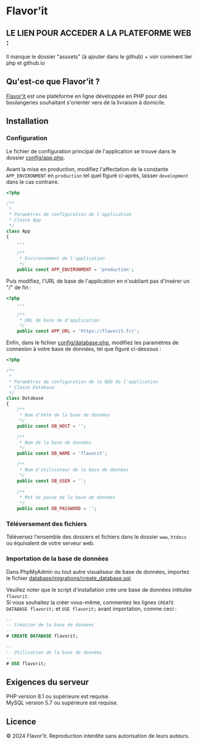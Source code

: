 # Flavor’it

## LE LIEN POUR ACCEDER A LA PLATEFORME WEB : 
Il manque le dossier "asssets" (à ajouter dans le github) + voir comment lier php et github.io
## Qu'est-ce que Flavor’it ?

[Flavor’it](https://flavorit.fr) est une plateforme en ligne développée en PHP pour des boulangeries souhaitant s'orienter vers de la livraison à domicile.

## Installation

### Configuration

Le fichier de configuration principal de l'application se trouve dans le dossier [config/app.php](https://github.com/enderlinp-uha/flavorit/blob/main/config/app.php).

Avant la mise en production, modifiez l'affectation de la constante `APP_ENVIRONMENT` en `production` tel quel figuré ci-après, laisser `development` dans le cas contraire. 

```php
<?php

/**
 * 
 * Paramètres de configuration de l'application
 * Classe App
 */
class App
{
    ...

    /**
     * Environnement de l'application
     */
    public const APP_ENVIRONMENT = 'production';
```

Puis modifiez, l'URL de base de l'application en n'oubliant pas d'insérer un "/" de fin :

```php
<?php
    ...

    /**
     * URL de base de d'application
     */
    public const APP_URL = 'https://flavorit.fr/';
```

Enfin, dans le fichier [config/database.php](https://github.com/enderlinp-uha/flavorit/blob/main/config/database.php), modifiez les paramètres de connexion à votre base de données, tel que figuré ci-dessous :

```php
<?php

/**
 * 
 * Paramètres de configuration de la BDD de l'application
 * Classe Database
 */
class Database
{
    /**
     * Nom d'hôte de la base de données
     */
    public const DB_HOST = '';

    /**
     * Nom de la base de données
     */
    public const DB_NAME = 'flavorit';

    /**
     * Nom d'utilisateur de la base de données
     */
    public const DB_USER = '';
    
    /**
     * Mot de passe de la base de données
     */
    public const DB_PASSWORD = '';
```

### Téléversement des fichiers

Téléversez l'ensemble des dossiers et fichiers dans le dossier `www`, `htdocs` ou équivalent de votre serveur web.

### Importation de la base de données

Dans PhpMyAdmin ou tout autre visualiseur de base de données, importez le fichier [database/migrations/create_database.sql](https://github.com/enderlinp-uha/flavorit/blob/main/database/migrations/create_database.sql).

Veuillez noter que le script d'installation crée une base de données intitulée `flavorit`.
\
Si vous souhaitez la créer vous-même, commentez les lignes `CREATE DATABASE flavorit;` et `USE flavorit;` avant importation, comme ceci :

```sql
-- 
-- Création de la base de données
--
# CREATE DATABASE flavorit;

-- 
-- Utilisation de la base de données
--
# USE flavorit;
```

## Exigences du serveur

PHP version 8.1 ou supérieure est requise.
\
MySQL version 5.7 ou supérieure est requise.

## Licence

&copy; 2024 Flavor’it. Reproduction interdite sans autorisation de leurs auteurs.
